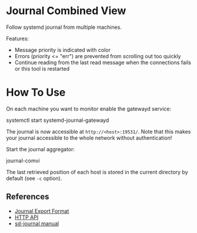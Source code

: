 # Journal Combined View

Follow systemd journal from multiple machines.

Features:
* Message priority is indicated with color
* Errors (priority <= "err") are prevented from scrolling out too quickly
* Continue reading from the last read message when the connections fails or this tool is restarted

# How To Use

On each machine you want to monitor enable the gatewayd service:

  systemctl start systemd-journal-gatewayd

The journal is now accessible at `http://<host>:19531/`. Note that this makes your journal accessible to the whole network without authentication!

Start the journal aggregator:

  journal-comvi <host>

The last retrieved position of each host is stored in the current directory by default (see `-c` option).

## References

* [Journal Export Format](https://www.freedesktop.org/wiki/Software/systemd/export/)
* [HTTP API](https://www.freedesktop.org/software/systemd/man/systemd-journal-gatewayd.html)
* [sd-journal manual](http://0pointer.de/public/systemd-man/sd-journal.html)
